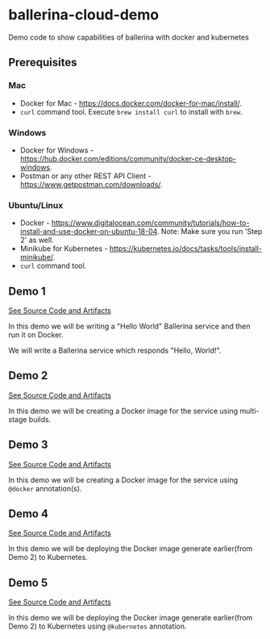 # ballerina-cloud-demo
Demo code to show capabilities of ballerina with docker and kubernetes

## Prerequisites
### Mac
- Docker for Mac - https://docs.docker.com/docker-for-mac/install/.   
- `curl` command tool. Execute `brew install curl` to install with `brew`.  

### Windows
- Docker for Windows - https://hub.docker.com/editions/community/docker-ce-desktop-windows.
- Postman or any other REST API Client - https://www.getpostman.com/downloads/.

### Ubuntu/Linux
- Docker - https://www.digitalocean.com/community/tutorials/how-to-install-and-use-docker-on-ubuntu-18-04. Note: Make sure you run 'Step 2' as well.
- Minikube for Kubernetes - https://kubernetes.io/docs/tasks/tools/install-minikube/.
- `curl` command tool.

## Demo 1
[See Source Code and Artifacts](demo-1)

In this demo we will be writing a "Hello World" Ballerina service and then run it on Docker.

We will write a Ballerina service which responds "Hello, World!".

## Demo 2
[See Source Code and Artifacts](demo-2)

In this demo we will be creating a Docker image for the service using multi-stage builds.

## Demo 3
[See Source Code and Artifacts](demo-3)

In this demo we will be creating a Docker image for the service using `@docker` annotation(s).

## Demo 4
[See Source Code and Artifacts](demo-4)

In this demo we will be deploying the Docker image generate earlier(from Demo 2) to Kubernetes.

## Demo 5
[See Source Code and Artifacts](demo-5)

In this demo we will be deploying the Docker image generate earlier(from Demo 2) to Kubernetes using `@kubernetes` annotation.

